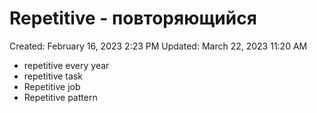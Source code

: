 # Repetitive - повторяющийся

Created: February 16, 2023 2:23 PM
Updated: March 22, 2023 11:20 AM

- repetitive every year
- repetitive task
- Repetitive job
- Repetitive pattern